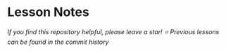 # Lesson Notes


*If you find this repository helpful, please leave a star! ⭐*
*Previous lessons can be found in the commit history*